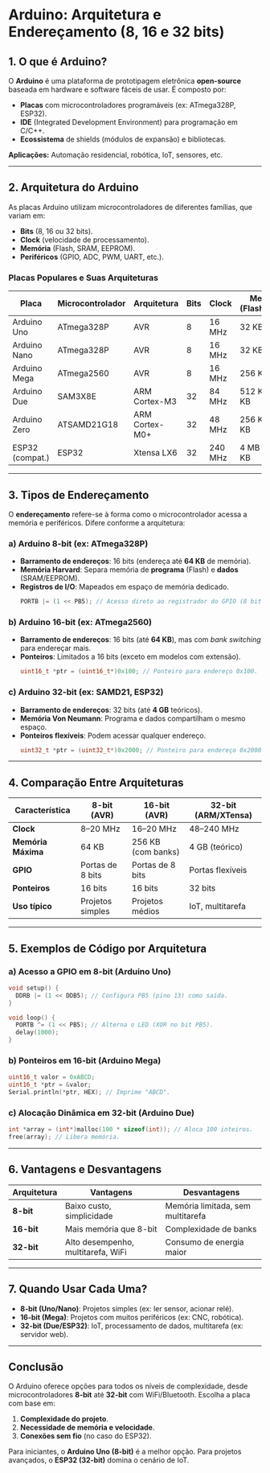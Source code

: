 # **Arduino: Arquitetura e Endereçamento (8, 16 e 32 bits)**

## **1. O que é Arduino?**
O **Arduino** é uma plataforma de prototipagem eletrônica **open-source** baseada em hardware e software fáceis de usar. É composto por:
- **Placas** com microcontroladores programáveis (ex: ATmega328P, ESP32).
- **IDE** (Integrated Development Environment) para programação em C/C++.
- **Ecossistema** de shields (módulos de expansão) e bibliotecas.

**Aplicações:** Automação residencial, robótica, IoT, sensores, etc.

---

## **2. Arquitetura do Arduino**
As placas Arduino utilizam microcontroladores de diferentes famílias, que variam em:
- **Bits** (8, 16 ou 32 bits).
- **Clock** (velocidade de processamento).
- **Memória** (Flash, SRAM, EEPROM).
- **Periféricos** (GPIO, ADC, PWM, UART, etc.).

### **Placas Populares e Suas Arquiteturas**
| Placa           | Microcontrolador | Arquitetura | Bits | Clock  | Memória (Flash/SRAM) |
|-----------------|------------------|-------------|------|--------|----------------------|
| Arduino Uno     | ATmega328P       | AVR         | 8    | 16 MHz | 32 KB / 2 KB         |
| Arduino Nano    | ATmega328P       | AVR         | 8    | 16 MHz | 32 KB / 2 KB         |
| Arduino Mega    | ATmega2560       | AVR         | 8    | 16 MHz | 256 KB / 8 KB        |
| Arduino Due     | SAM3X8E          | ARM Cortex-M3 | 32 | 84 MHz | 512 KB / 96 KB       |
| Arduino Zero    | ATSAMD21G18      | ARM Cortex-M0+ | 32 | 48 MHz | 256 KB / 32 KB       |
| ESP32 (compat.) | ESP32            | Xtensa LX6  | 32   | 240 MHz | 4 MB / 520 KB        |

---

## **3. Tipos de Endereçamento**
O **endereçamento** refere-se à forma como o microcontrolador acessa a memória e periféricos. Difere conforme a arquitetura:

### **a) Arduino 8-bit (ex: ATmega328P)**
- **Barramento de endereços**: 16 bits (endereça até **64 KB** de memória).
- **Memória Harvard**: Separa memória de **programa** (Flash) e **dados** (SRAM/EEPROM).
- **Registros de I/O**: Mapeados em espaço de memória dedicado.
  ```cpp
  PORTB |= (1 << PB5); // Acesso direto ao registrador do GPIO (8 bits).
  ```

### **b) Arduino 16-bit (ex: ATmega2560)**
- **Barramento de endereços**: 16 bits (até **64 KB**), mas com *bank switching* para endereçar mais.
- **Ponteiros**: Limitados a 16 bits (exceto em modelos com extensão).
  ```cpp
  uint16_t *ptr = (uint16_t*)0x100; // Ponteiro para endereço 0x100.
  ```

### **c) Arduino 32-bit (ex: SAMD21, ESP32)**
- **Barramento de endereços**: 32 bits (até **4 GB** teóricos).
- **Memória Von Neumann**: Programa e dados compartilham o mesmo espaço.
- **Ponteiros flexíveis**: Podem acessar qualquer endereço.
  ```cpp
  uint32_t *ptr = (uint32_t*)0x2000; // Ponteiro para endereço 0x2000.
  ```

---

## **4. Comparação Entre Arquiteturas**
| Característica      | 8-bit (AVR)       | 16-bit (AVR)      | 32-bit (ARM/XTensa) |
|---------------------|-------------------|-------------------|---------------------|
| **Clock**           | 8–20 MHz          | 16–20 MHz         | 48–240 MHz          |
| **Memória Máxima**  | 64 KB             | 256 KB (com banks)| 4 GB (teórico)      |
| **GPIO**            | Portas de 8 bits  | Portas de 8 bits  | Portas flexíveis    |
| **Ponteiros**       | 16 bits           | 16 bits           | 32 bits             |
| **Uso típico**      | Projetos simples  | Projetos médios   | IoT, multitarefa    |

---

## **5. Exemplos de Código por Arquitetura**
### **a) Acesso a GPIO em 8-bit (Arduino Uno)**
```cpp
void setup() {
  DDRB |= (1 << DDB5); // Configura PB5 (pino 13) como saída.
}

void loop() {
  PORTB ^= (1 << PB5); // Alterna o LED (XOR no bit PB5).
  delay(1000);
}
```

### **b) Ponteiros em 16-bit (Arduino Mega)**
```cpp
uint16_t valor = 0xABCD;
uint16_t *ptr = &valor;
Serial.println(*ptr, HEX); // Imprime "ABCD".
```

### **c) Alocação Dinâmica em 32-bit (Arduino Due)**
```cpp
int *array = (int*)malloc(100 * sizeof(int)); // Aloca 100 inteiros.
free(array); // Libera memória.
```

---

## **6. Vantagens e Desvantagens**
| Arquitetura | Vantagens                          | Desvantagens                     |
|-------------|------------------------------------|----------------------------------|
| **8-bit**   | Baixo custo, simplicidade          | Memória limitada, sem multitarefa|
| **16-bit**  | Mais memória que 8-bit             | Complexidade de banks            |
| **32-bit**  | Alto desempenho, multitarefa, WiFi | Consumo de energia maior         |

---

## **7. Quando Usar Cada Uma?**
- **8-bit (Uno/Nano)**: Projetos simples (ex: ler sensor, acionar relé).  
- **16-bit (Mega)**: Projetos com muitos periféricos (ex: CNC, robótica).  
- **32-bit (Due/ESP32)**: IoT, processamento de dados, multitarefa (ex: servidor web).  

---

## **Conclusão**
O Arduino oferece opções para todos os níveis de complexidade, desde microcontroladores **8-bit** até **32-bit** com WiFi/Bluetooth. Escolha a placa com base em:
1. **Complexidade do projeto**.
2. **Necessidade de memória e velocidade**.
3. **Conexões sem fio** (no caso do ESP32).  

Para iniciantes, o **Arduino Uno (8-bit)** é a melhor opção. Para projetos avançados, o **ESP32 (32-bit)** domina o cenário de IoT. 
